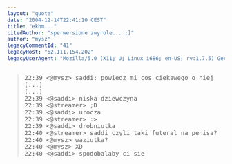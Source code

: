 ```yaml
---
layout: "quote"
date: "2004-12-14T22:41:10 CEST"
title: "ekhm..."
citedAuthor: "sperwersione zwyrole... ;]"
author: "mysz"
legacyCommentId: "41"
legacyHost: "62.111.154.202"
legacyUserAgent: "Mozilla/5.0 (X11; U; Linux i686; en-US; rv:1.7.5) Gecko/20041117 Firefox/1.0"
---
```



<blockquote><tt>22:39 &lt;@mysz&gt; saddi: powiedz mi cos ciekawego o niej (...)<br>
(...)<br>
22:39 &lt;@saddi&gt; niska dziewczyna<br>
22:39 &lt;@streamer&gt; ;D<br>
22:39 &lt;@saddi&gt; urocza<br>
22:39 &lt;@streamer&gt; :&gt;<br>
22:39 &lt;@saddi&gt; drobniutka<br>
22:40 &lt;@streamer&gt; saddi czyli taki futeral na penisa?<br>
22:40 &lt;@mysz&gt; waziutka?<br>
22:40 &lt;@mysz&gt; XD<br>
22:40 &lt;@saddi&gt; spodobalaby ci sie<br>
</tt></blockquote>
